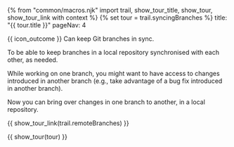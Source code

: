 {% from "common/macros.njk" import trail, show_tour_title, show_tour, show_tour_link with context %}
{% set tour = trail.syncingBranches %}
<frontmatter>
title: "{{ tour.title }}"
pageNav: 4
</frontmatter>

<span id="outcomes">{{ icon_outcome }} Can keep Git branches in sync.</span>
<span id="title"></span>

<span class="d-none" id="destination">To be able to keep branches in a local repository synchronised with each other, as needed.</span>

<span class="d-none" id="motivation">While working on one branch, you might want to have access to changes introduced in another branch (e.g., take advantage of a bug fix introduced in another branch).</span>

<span class="d-none" id="achievements">Now you can bring over changes in one branch to another, in a local repository.</span>

<span id="next">{{ show_tour_link(trail.remoteBranches) }}</span>

<div id="body">

{{ show_tour(tour) }}
</div>

<div id="extras">
</div>